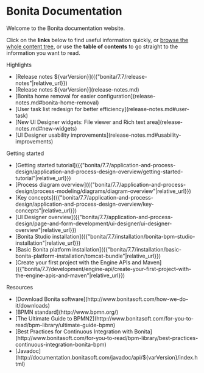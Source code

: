 #  Bonita Documentation

Welcome to the Bonita documentation website.

Click on the **links** below to find useful information quickly, or [browse the whole content tree]({{"bonita/7.7/taxonomy"|relative_url}}), or use the **table of contents** to go straight to the information you want to read.


<!-- {::options parse_block_html="true" /} -->

<div class="col-md-4">
<div class="panel panel-default">
<div class="panel-heading"> Highlights 
</div>
<div class="panel-body">
<div class="menu-block-wrapper">

 <!-- {:.menu .nav}  -->
* <!-- {:.first .leaf} -->  [Release notes ${varVersion}]({{"bonita/7.7/release-notes"|relative_url}})
* <!-- {:.leaf} --> [Release notes ${varVersion}](release-notes.md)   
* <!-- {:.leaf} --> [Bonita home removal for easier configuration](release-notes.md#bonita-home-removal)
* <!-- {:.leaf} --> [User task list redesign for better efficiency](release-notes.md#user-task) 
* <!-- {:.leaf} --> [New UI Designer widgets: File viewer and Rich text area](release-notes.md#new-widgets)
* <!-- {:.leaf} --> [UI Designer usability improvements](release-notes.md#usability-improvements)

</div>
</div>
</div>
</div>

<div class="col-md-4">
<div class="panel panel-default">
<div class="panel-heading">Getting started
</div>
<div class="panel-body">
<div class="menu-block-wrapper">

  <!-- {:.menu .nav} -->  
*  <!-- {:.first .leaf} -->  [Getting started tutorial]({{"bonita/7.7/application-and-process-design/application-and-process-design-overview/getting-started-tutorial"|relative_url}})
*  <!-- {:.leaf} -->  [Process diagram overview]({{"bonita/7.7/application-and-process-design/process-modeling/diagrams/diagram-overview"|relative_url}})
*  <!-- {:.leaf} -->  [Key concepts]({{"bonita/7.7/application-and-process-design/application-and-process-design-overview/key-concepts"|relative_url}})
*  <!-- {:.leaf} -->  [UI Designer overview]({{"bonita/7.7/application-and-process-design/page-and-form-development/ui-designer/ui-designer-overview"|relative_url}})
*  <!-- {:.leaf} -->  [Bonita Studio installation]({{"bonita/7.7/installation/bonita-bpm-studio-installation"|relative_url}})
*  <!-- {:.leaf} -->  [Basic Bonita platform installation]({{"bonita/7.7/installation/basic-bonita-platform-installation/tomcat-bundle"|relative_url}})
*  <!-- {:.last .leaf} -->  [Create your first project with the Engine APIs and Maven]({{"bonita/7.7/development/engine-api/create-your-first-project-with-the-engine-apis-and-maven"|relative_url}})


</div>
</div>
</div>
</div>
<div class="col-md-4">
<div class="panel panel-default">
<div class="panel-heading">Resources
</div>
<div class="panel-body">
<div class="menu-block-wrapper menu-name-menu-quicklinks">

 <!-- {:.menu .nav} --> 
*  <!-- {:.first .leaf} -->  [Download Bonita software](http://www.bonitasoft.com/how-we-do-it/downloads)
*  <!-- {:.leaf} -->  [BPMN standard](http://www.bpmn.org/)
*  <!-- {:.leaf} -->  [The Ultimate Guide to BPMN2](http://www.bonitasoft.com/for-you-to-read/bpm-library/ultimate-guide-bpmn)
*  <!-- {:.leaf} -->  [Best Practices for Continuous Integration with Bonita](http://www.bonitasoft.com/for-you-to-read/bpm-library/best-practices-continuous-integration-bonita-bpm)
*  <!-- {:.last .leaf} -->  [Javadoc](http://documentation.bonitasoft.com/javadoc/api/${varVersion}/index.html)


</div>
</div>
</div>
</div>